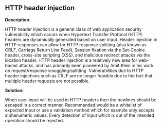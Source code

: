
HTTP header injection
-------

**Description:**

HTTP header injection is a general class of web application security vulnerability which 
occurs when Hypertext Transfer Protocol (HTTP) headers are 
dynamically generated based on user input. Header injection in HTTP responses can allow 
for HTTP response splitting (also known as CRLF, Carriage Return Line Feed), 
Session fixation via the Set-Cookie header, cross-site scripting (XSS), 
and malicious redirect attacks via the location header. HTTP header injection is a 
relatively new area for web-based attacks, and has primarily been pioneered 
by Amit Klein in his work on request/response smuggling/splitting. 
Vulnerabilities due to HTTP header injections such as CRLF are no longer 
feasible due to the fact that multiple header requests are not possible.


**Solution:**

When user-input will be used in HTTP headers then the newlines should be escaped in a 
correct manner. Recommended would be a whitelist of expected input or use a validation method
which for example only accepts alphanumeric values. Every detection of input which is out of 
the intended operation should be rejected. 

